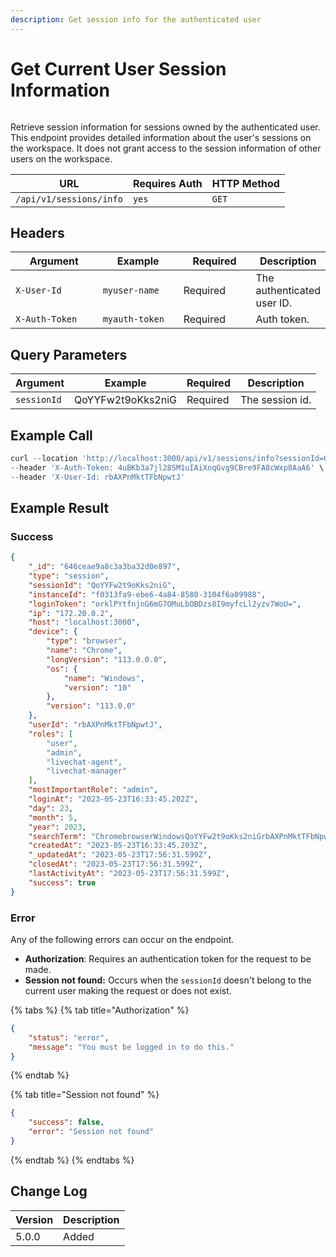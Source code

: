 ```yaml
---
description: Get session info for the authenticated user
---
```


# Get Current User Session Information

<figure><img src="../../../../../../.gitbook/assets/enterprise.jpg" alt=""><figcaption></figcaption></figure>

Retrieve session information for sessions owned by the authenticated user. This endpoint provides detailed information about the user's sessions on the workspace. It does not grant access to the session information of other users on the workspace.

| URL                     | Requires Auth | HTTP Method |
| ----------------------- | ------------- | ----------- |
| `/api/v1/sessions/info` | `yes`         | `GET`       |

## Headers

<table><thead><tr><th width="179">Argument</th><th width="169">Example</th><th width="136">Required</th><th>Description</th></tr></thead><tbody><tr><td><code>X-User-Id</code></td><td><code>myuser-name</code></td><td>Required</td><td>The authenticated  user ID.</td></tr><tr><td><code>X-Auth-Token</code></td><td><code>myauth-token</code></td><td>Required</td><td>Auth token.</td></tr></tbody></table>

## Query Parameters

| Argument    | Example           | Required | Description     |
| ----------- | ----------------- | -------- | --------------- |
| `sessionId` | QoYYFw2t9oKks2niG | Required | The session id. |

## Example Call

```javascript
curl --location 'http://localhost:3000/api/v1/sessions/info?sessionId=QoYYFw2t9oKks2niG' \
--header 'X-Auth-Token: 4uBKb3a7jl28SM1uIAiXnqGvg9CBre9FA8cWxp8AaA6' \
--header 'X-User-Id: rbAXPnMktTFbNpwtJ'
```

## Example Result

### Success

```json
{
    "_id": "646ceae9a8c3a3ba32d0e897",
    "type": "session",
    "sessionId": "QoYYFw2t9oKks2niG",
    "instanceId": "f0313fa9-ebe6-4a84-8580-3104f6a09988",
    "loginToken": "orklPYtfnjnG6mG7OMuLbOBDzs8I9myfcLl2yzv7WoU=",
    "ip": "172.20.0.2",
    "host": "localhost:3000",
    "device": {
        "type": "browser",
        "name": "Chrome",
        "longVersion": "113.0.0.0",
        "os": {
            "name": "Windows",
            "version": "10"
        },
        "version": "113.0.0"
    },
    "userId": "rbAXPnMktTFbNpwtJ",
    "roles": [
        "user",
        "admin",
        "livechat-agent",
        "livechat-manager"
    ],
    "mostImportantRole": "admin",
    "loginAt": "2023-05-23T16:33:45.202Z",
    "day": 23,
    "month": 5,
    "year": 2023,
    "searchTerm": "ChromebrowserWindowsQoYYFw2t9oKks2niGrbAXPnMktTFbNpwtJ",
    "createdAt": "2023-05-23T16:33:45.203Z",
    "_updatedAt": "2023-05-23T17:56:31.599Z",
    "closedAt": "2023-05-23T17:56:31.599Z",
    "lastActivityAt": "2023-05-23T17:56:31.599Z",
    "success": true
}
```

### Error

Any of the following errors can occur on the endpoint.

* **Authorization**: Requires an authentication token for the request to be made.
* **Session not found:**  Occurs when the `sessionId` doesn't belong to the current user making the request or does not exist.

{% tabs %}
{% tab title="Authorization" %}
```json
{
    "status": "error",
    "message": "You must be logged in to do this."
}
```
{% endtab %}

{% tab title="Session not found" %}
```json
{
    "success": false,
    "error": "Session not found"
}
```
{% endtab %}
{% endtabs %}

## Change Log

| Version | Description |
| ------- | ----------- |
| 5.0.0   | Added       |
